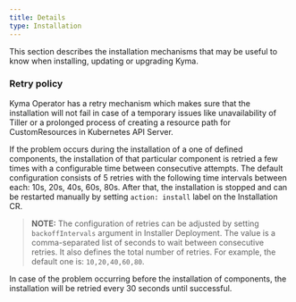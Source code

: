 ```yaml
---
title: Details
type: Installation
---
```


This section describes the installation mechanisms that may be useful to know when installing, updating or upgrading Kyma.

### Retry policy

Kyma Operator has a retry mechanism which makes sure that the installation will not fail in case of a temporary issues like unavailability of Tiller or a prolonged process of creating a resource path for CustomResources in Kubernetes API Server. 

If the problem occurs during the installation of a one of defined components, the installation of that particular component is retried a few times with a configurable time between consecutive attempts. The default configuration consists of 5 retries with the following time intervals between each: 10s, 20s, 40s, 60s, 80s. After that, the installation is stopped and can be restarted manually by setting `action: install` label on the Installation CR. 

> **NOTE:** The configuration of retries can be adjusted by setting `backoffIntervals` argument in Installer Deployment. The value is a comma-separated list of seconds to wait between consecutive retries. It also defines the total number of retries. For example, the default one is: `10,20,40,60,80`.

In case of the problem occurring before the installation of components, the installation will be retried every 30 seconds until successful. 
